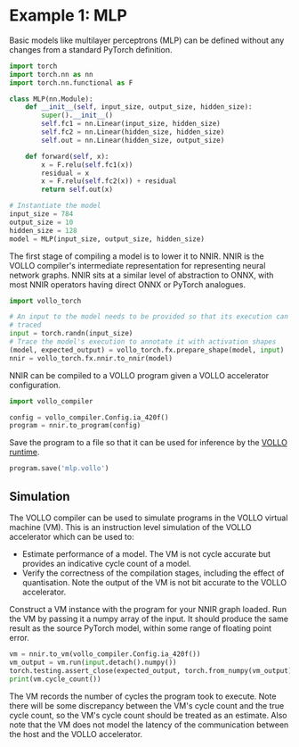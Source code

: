 # Example 1: MLP

Basic models like multilayer perceptrons (MLP) can be defined without any
changes from a standard PyTorch definition.

```python
import torch
import torch.nn as nn
import torch.nn.functional as F

class MLP(nn.Module):
    def __init__(self, input_size, output_size, hidden_size):
        super().__init__()
        self.fc1 = nn.Linear(input_size, hidden_size)
        self.fc2 = nn.Linear(hidden_size, hidden_size)
        self.out = nn.Linear(hidden_size, output_size)

    def forward(self, x):
        x = F.relu(self.fc1(x))
        residual = x
        x = F.relu(self.fc2(x)) + residual
        return self.out(x)

# Instantiate the model
input_size = 784
output_size = 10
hidden_size = 128
model = MLP(input_size, output_size, hidden_size)
```

The first stage of compiling a model is to lower it to NNIR.
NNIR is the VOLLO compiler's intermediate representation for representing neural
network graphs.
NNIR sits at a similar level of abstraction to ONNX, with most NNIR operators
having direct ONNX or PyTorch analogues.

```python
import vollo_torch

# An input to the model needs to be provided so that its execution can be
# traced
input = torch.randn(input_size)
# Trace the model's execution to annotate it with activation shapes
(model, expected_output) = vollo_torch.fx.prepare_shape(model, input)
nnir = vollo_torch.fx.nnir.to_nnir(model)
```

NNIR can be compiled to a VOLLO program given a VOLLO accelerator configuration.

```python
import vollo_compiler

config = vollo_compiler.Config.ia_420f()
program = nnir.to_program(config)
```

Save the program to a file so that it can be used for inference by the [VOLLO
runtime](vollo-runtime.md).

```python
program.save('mlp.vollo')
```

## Simulation

The VOLLO compiler can be used to simulate programs in the VOLLO virtual machine
(VM).
This is an instruction level simulation of the VOLLO accelerator which can be
used to:

* Estimate performance of a model.
  The VM is not cycle accurate but provides an indicative cycle count of a
  model.
* Verify the correctness of the compilation stages, including the effect of
  quantisation.
  Note the output of the VM is not bit accurate to the VOLLO accelerator.

Construct a VM instance with the program for your NNIR graph loaded.
Run the VM by passing it a numpy array of the input.
It should produce the same result as the source PyTorch model, within some
range of floating point error.

```python
vm = nnir.to_vm(vollo_compiler.Config.ia_420f())
vm_output = vm.run(input.detach().numpy())
torch.testing.assert_close(expected_output, torch.from_numpy(vm_output))
print(vm.cycle_count())
```

The VM records the number of cycles the program took to execute.
Note there will be some discrepancy between the VM's cycle count and the true
cycle count, so the VM's cycle count should be treated as an estimate.
Also note that the VM does not model the latency of the communication between
the host and the VOLLO accelerator.
